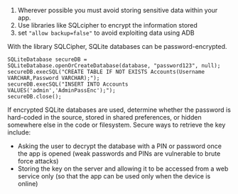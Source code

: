 
1. Wherever possible you must avoid storing sensitive data within your app.
2. Use libraries like SQLcipher to encrypt the information stored
3. set `"allow backup=false"` to avoid exploiting data using ADB

With the library SQLCipher, SQLite databases can be password-encrypted.

    SQLiteDatabase secureDB = SQLiteDatabase.openOrCreateDatabase(database, "password123", null);
    secureDB.execSQL("CREATE TABLE IF NOT EXISTS Accounts(Username VARCHAR,Password VARCHAR);");
    secureDB.execSQL("INSERT INTO Accounts VALUES('admin','AdminPassEnc');");
    secureDB.close();

If encrypted SQLite databases are used, determine whether the password is
hard-coded in the source, stored in shared preferences, or hidden somewhere
else in the code or filesystem. Secure ways to retrieve the key include:

- Asking the user to decrypt the database with a PIN or password once
  the app is opened (weak passwords and PINs are vulnerable to
  brute force attacks)
- Storing the key on the server and allowing it to be accessed from
  a web service only (so that the app can be used only when the device
  is online)
